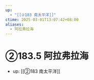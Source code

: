 ```yaml
---
up:
  - "[[②183 南太平洋]]"
ctime: 2025-03-01T13:07:42+08:00
aliases:
  - 阿拉弗拉海
---
```


# ②183.5 阿拉弗拉海

- up: [[②183 南太平洋]]
